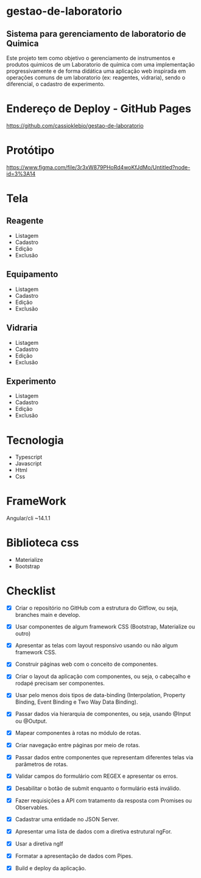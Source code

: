 # gestao-de-laboratorio
## Sistema para gerenciamento de laboratorio de Quimica

Este projeto tem como objetivo o gerenciamento de instrumentos e produtos quimicos de um Laboratorio de química com uma implementação progressivamente e de forma didática uma aplicação web inspirada em operações comuns de um laboratorio (ex: reagentes, vidraria), sendo o diferencial, o cadastro de experimento.

# Endereço de Deploy - GitHub Pages

https://github.com/cassioklebio/gestao-de-laboratorio

# Protótipo

https://www.figma.com/file/3r3xW879PHoRd4woKfJdMo/Untitled?node-id=3%3A14

# Tela

## Reagente
  - Listagem
  - Cadastro
  - Edição
  - Exclusão 
## Equipamento
  - Listagem
  - Cadastro
  - Edição
  - Exclusão 
## Vidraria
  - Listagem
  - Cadastro
  - Edição
  - Exclusão 
## Experimento
  - Listagem
  - Cadastro
  - Edição
  - Exclusão 

# Tecnologia

  - Typescript
  - Javascript
  - Html
  - Css

# FrameWork

   Angular/cli ~14.1.1

# Biblioteca css
- Materialize
- Bootstrap
  

# Checklist

- [x] Criar o repositório no GitHub com a estrutura do Gitflow, ou seja, branches main e develop.
- [x] Usar componentes de algum framework CSS (Bootstrap, Materialize ou outro)
- [x] Apresentar as telas com layout responsivo usando ou não algum framework CSS.
- [x] Construir páginas web com o conceito de componentes.
- [x] Criar o layout da aplicação com componentes, ou seja, o cabeçalho e rodapé precisam ser componentes.
- [x] Usar pelo menos dois tipos de data-binding (Interpolation, Property Binding, Event Binding e Two Way Data Binding).
- [x] Passar dados via hierarquia de componentes, ou seja, usando @Input ou @Output.
- [x] Mapear componentes à rotas no módulo de rotas.
- [x] Criar navegação entre páginas por meio de rotas.
- [x] Passar dados entre componentes que representam diferentes telas via parâmetros de rotas.
- [x] Validar campos do formulário com REGEX e apresentar os erros.
- [x] Desabilitar o botão de submit enquanto o formulário está inválido.
- [x] Fazer requisições a API com tratamento da resposta com Promises ou Observables.
- [x] Cadastrar uma entidade no JSON Server.
- [x] Apresentar uma lista de dados com a diretiva estrutural ngFor.
- [x] Usar a diretiva ngIf
- [x] Formatar a apresentação de dados com Pipes.
- [x] Build e deploy da aplicação.

